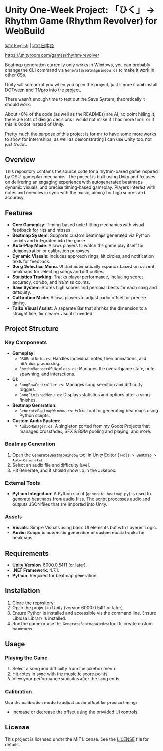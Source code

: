 # Unity One-Week Project: 「ひく」 -> Rhythm Game (Rhythm Revolver) for WebBuild
[🇦🇺 English](README.md) | [🇯🇵 日本語](README.ja.md)

https://unityroom.com/games/rhythm-revolver

Beatmap generation currently only works in Windows, you can probably change the CLI command via `GenerateBeatmapWindow.cs` to make it work in other OSs. 

Unity will scream at you when you open the project, just ignore it and install DOTween and TMpro into the project.

There wasn't enough time to test out the Save System, theoretically it should work. 


About 40% of the code (as well as the READMEs) are AI, no point hiding it, there are lots of design decisions I would not make if I had more time, or if this is Godot instead of Unity. 

Pretty much the purpose of this project is for me to have some more works to show for Internships, as well as demonstrating I can use Unity too, not just Godot.

## Overview
This repository contains the source code for a rhythm-based game inspired by OSU! gameplay mechanics. The project is built using Unity and focuses on delivering an engaging experience with autogenerated beatmaps, dynamic visuals, and precise timing-based gameplay. Players interact with notes and enemies in sync with the music, aiming for high scores and accuracy.

## Features
- **Core Gameplay**: Timing-based note hitting mechanics with visual feedback for hits and misses.
- **Beatmap System**: Supports custom beatmaps generated via Python scripts and integrated into the game.
- **Auto-Play Mode**: Allows players to watch the game play itself for demonstration or calibration purposes.
- **Dynamic Visuals**: Includes approach rings, hit circles, and notification texts for feedback. 
- **Song Selection Menu**: UI that automatically expands based on current beatmaps for selecting songs and difficulties.
- **Statistics Tracking**: Tracks player performance, including scores, accuracy, combo, and hit/miss counts.
- **Save System**: Stores high scores and personal bests for each song and difficulty.
- **Calibration Mode**: Allows players to adjust audio offset for precise timing.
- **Taiko Visual Assist**: A separate Bar that shrinks the dimension to a straight line, for clearer visual if needed.

## Project Structure
### Key Components
- **Gameplay**:  
  - `OSUBeatNote.cs`: Handles individual notes, their animations, and hit/miss processing.
  - `RhythmManagerOSUAimless.cs`: Manages the overall game state, note spawning, and interactions.
- **UI**:  
  - `SongRowController.cs`: Manages song selection and difficulty toggles.
  - `SongFinishedMenu.cs`: Displays statistics and options after a song finishes.
- **Beatmap Generation**:  
  - `GenerateBeatmapWindow.cs`: Editor tool for generating beatmaps using Python scripts.
- **Custom Audio System**:
  - `AudioManager.cs`: A singleton ported from my Godot Projects that manages Crossfades, SFX & BGM pooling and playing, and more.

### Beatmap Generation
1. Open the `GenerateBeatmapWindow` tool in Unity Editor (`Tools > Beatmap > Auto-Generate`).
2. Select an audio file and difficulty level.
3. Hit Generate, and it should show up in the Jukebox.
   

### External Tools
- **Python Integration**: A Python script (`generate_beatmap.py`) is used to generate beatmaps from audio files. The script processes audio and outputs JSON files that are imported into Unity.

### Assets
- **Visuals**: Simple Visuals using basic UI elements but with Layered Logic.
- **Audio**: Supports automatic generation of custom music tracks for beatmaps.

## Requirements
- **Unity Version**: 6000.0.54f1 (or later).
- **.NET Framework**: 4.7.1.
- **Python**: Required for beatmap generation.

## Installation
1. Clone the repository:
2. Open the project in Unity (version 6000.0.54f1 or later).
3. Ensure Python is installed and accessible via the command line. Ensure Librosa Library is installed.
4. Run the game or use the `GenerateBeatmapWindow` tool to create custom beatmaps.

## Usage
### Playing the Game
1. Select a song and difficulty from the jukebox menu.
2. Hit notes in sync with the music to score points.
3. View your performance statistics after the song ends.

### Calibration
Use the calibration mode to adjust audio offset for precise timing:
- Increase or decrease the offset using the provided UI controls.

## License
This project is licensed under the MIT License. See the [LICENSE](LICENSE) file for details.
